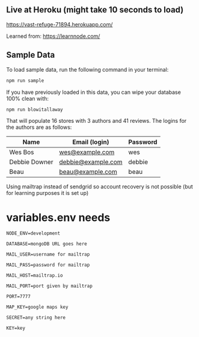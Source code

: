 ## Live at Heroku (might take 10 seconds to load)

https://vast-refuge-71894.herokuapp.com/

Learned from: https://learnnode.com/

## Sample Data

To load sample data, run the following command in your terminal:

```bash
npm run sample
```

If you have previously loaded in this data, you can wipe your database 100% clean with:

```bash
npm run blowitallaway
```

That will populate 16 stores with 3 authors and 41 reviews. The logins for the authors are as follows:

| Name          | Email (login)      | Password |
| ------------- | ------------------ | -------- |
| Wes Bos       | wes@example.com    | wes      |
| Debbie Downer | debbie@example.com | debbie   |
| Beau          | beau@example.com   | beau     |

Using mailtrap instead of sendgrid so account recovery is not possible (but for learning purposes it is set up)

# variables.env needs

```
NODE_ENV=development

DATABASE=mongoDB URL goes here

MAIL_USER=username for mailtrap

MAIL_PASS=password for mailtrap

MAIL_HOST=mailtrap.io

MAIL_PORT=port given by mailtrap

PORT=7777

MAP_KEY=google maps key

SECRET=any string here

KEY=key
```
